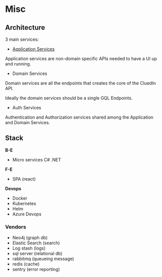 # Misc

## Architecture

3 main services:

- [Application Services](./application-services.md)

Application services are non-domain specific APIs needed to have a UI up and running.

- Domain Services

Domain services are all the endpoints that creates the core of the CluedIn API.

Ideally the domain services should be a single GQL Endpoints.

- Auth Services

Authentication and Authorization services shared among the Application and Domain Services.

## Stack

**B-E**

- Micro services C# .NET

**F-E**

- SPA (react)

**Devops**

- Docker
- Kubernetes
- Helm
- Azure Devops

###  Vendors

- Neo4j (graph db)
- Elastic Search (search)
- Log stash (logs)
- sql server (relational db)
- rabbitmq (queueing message)
- redis (cache)
- sentry (error reporting)



